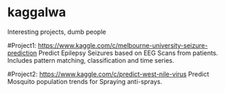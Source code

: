 # kaggalwa
Interesting projects, dumb people

#Project1: https://www.kaggle.com/c/melbourne-university-seizure-prediction
   Predict Epilepsy Seizures based on EEG Scans from patients. Includes pattern matching, classification and time series. 

#Project2: https://www.kaggle.com/c/predict-west-nile-virus
   Predict Mosquito population trends for Spraying anti-sprays. 




